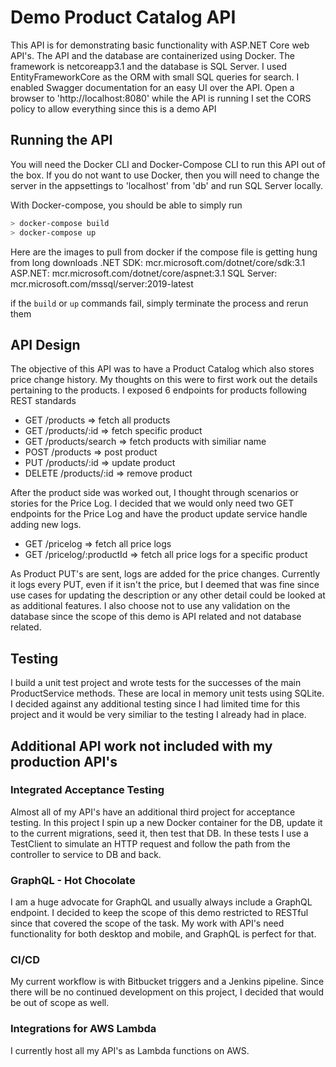 # Demo Product Catalog API

This API is for demonstrating basic functionality with ASP.NET Core web API's.
The API and the database are containerized using Docker.
The framework is netcoreapp3.1 and the database is SQL Server.
I used EntityFrameworkCore as the ORM with small SQL queries for search.
I enabled Swagger documentation for an easy UI over the API. Open a browser to 'http://localhost:8080' while the API is running
I set the CORS policy to allow everything since this is a demo API

## Running the API

You will need the Docker CLI and Docker-Compose CLI to run this API out of the box.
If you do not want to use Docker, then you will need to change the server in the appsettings to 'localhost' from 'db' and run SQL Server locally.

With Docker-compose, you should be able to simply run

```bash
> docker-compose build
> docker-compose up
```

Here are the images to pull from docker if the compose file is getting hung from long downloads
.NET SDK: mcr.microsoft.com/dotnet/core/sdk:3.1
ASP.NET: mcr.microsoft.com/dotnet/core/aspnet:3.1
SQL Server: mcr.microsoft.com/mssql/server:2019-latest

if the `build` or  `up` commands fail, simply terminate the process and rerun them

## API Design

The objective of this API was to have a Product Catalog which also stores price change history.
My thoughts on this were to first work out the details pertaining to the products.
I exposed 6 endpoints for products following REST standards

* GET    /products         => fetch all products
* GET    /products/:id     => fetch specific product
* GET    /products/search  => fetch products with similiar name
* POST   /products         => post product
* PUT    /products/:id     => update product
* DELETE /products/:id     => remove product

After the product side was worked out, I thought through scenarios or stories for the Price Log.
I decided that we would only need two GET endpoints for the Price Log and have the product update service handle adding new logs.

* GET /pricelog            => fetch all price logs
* GET /pricelog/:productId => fetch all price logs for a specific product

As Product PUT's are sent, logs are added for the price changes.
Currently it logs every PUT, even if it isn't the price, but I deemed that was fine since use cases for updating the description or any other detail could be looked at as additional features.
I also choose not to use any validation on the database since the scope of this demo is API related and not database related.

## Testing

I build a unit test project and wrote tests for the successes of the main ProductService methods.
These are local in memory unit tests using SQLite.
I decided against any additional testing since I had limited time for this project and it would be very similiar to the testing I already had in place.

## Additional API work not included with my production API's

### Integrated Acceptance Testing

Almost all of my API's have an additional third project for acceptance testing.
In this project I spin up a new Docker container for the DB, update it to the current migrations, seed it, then test that DB.
In these tests I use a TestClient to simulate an HTTP request and follow the path from the controller to service to DB and back.

### GraphQL - Hot Chocolate

I am a huge advocate for GraphQL and usually always include a GraphQL endpoint.
I decided to keep the scope of this demo restricted to RESTful since that covered the scope of the task.
My work with API's need functionality for both desktop and mobile, and GraphQL is perfect for that.

### CI/CD

My current workflow is with Bitbucket triggers and a Jenkins pipeline.
Since there will be no continued development on this project, I decided that would be out of scope as well.

### Integrations for AWS Lambda

I currently host all my API's as Lambda functions on AWS.
